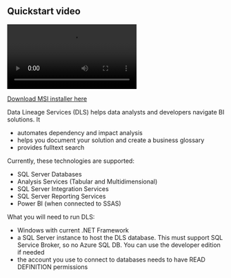 ## Quickstart video

<video src="https://github.com/rjankovic/DLS/blob/main/docs/DLS_220422_v2.mp4?raw=true" data-canonical-src="https://github.com/rjankovic/DLS/blob/main/docs/DLS_220422_v2.mp4?raw=true" controls="controls" class="d-block rounded-bottom-2 width-fit" style="max-height:640px;" ></video>

 [Download MSI installer here](https://github.com/rjankovic/DLS/releases/download/dls/DLS.Setup.1.0.msi)
  
  Data Lineage Services (DLS) helps data analysts and developers navigate BI solutions. It 
   - automates dependency and impact analysis
   - helps you document your solution and create a business glossary
   - provides fulltext search

Currently, these technologies are supported:
  - SQL Server Databases
  - Analysis Services (Tabular and Multidimensional)
  - SQL Server Integration Services
  - SQL Server Reporting Services
  - Power BI (when connected to SSAS)

What you will need to run DLS:
 - Windows with current .NET Framework
 - a SQL Server instance to host the DLS database. This must support SQL Service Broker, so no Azure SQL DB. You can use the developer edition if needed
 - the account you use to connect to databases needs to have READ DEFINITION permissions
